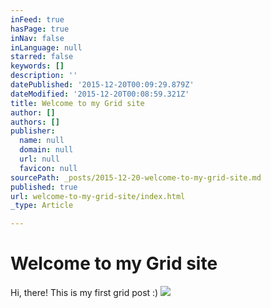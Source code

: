 ```yaml
---
inFeed: true
hasPage: true
inNav: false
inLanguage: null
starred: false
keywords: []
description: ''
datePublished: '2015-12-20T00:09:29.879Z'
dateModified: '2015-12-20T00:08:59.321Z'
title: Welcome to my Grid site
author: []
authors: []
publisher:
  name: null
  domain: null
  url: null
  favicon: null
sourcePath: _posts/2015-12-20-welcome-to-my-grid-site.md
published: true
url: welcome-to-my-grid-site/index.html
_type: Article

---
```

# Welcome to my Grid site

Hi, there! This is my first grid post :)
![](https://the-grid-user-content.s3-us-west-2.amazonaws.com/aecbd940-cc72-4c59-8d42-0a7a2d8febb7.JPG)